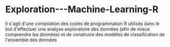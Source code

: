 # Exploration---Machine-Learning-R

Il s'agit d'une compilation des codes de programmation R utilisés dans le but d'effectuer une analyse exploratoire des données (afin de mieux comprendre les données) et de construire des modèles de classification de l'ensemble des données 

